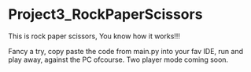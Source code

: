 # Project3_RockPaperScissors

This is rock paper scissors, You know how it works!!!

Fancy a try, copy paste the code from main.py into your fav IDE, run and play away, against the PC ofcourse.
Two player mode coming soon.
